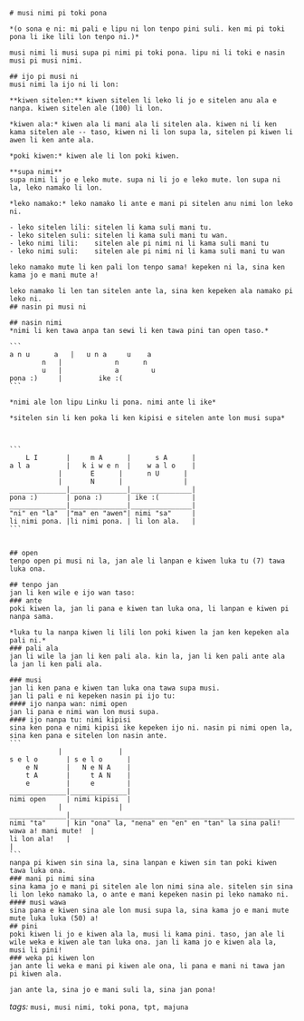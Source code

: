     # musi nimi pi toki pona

    *(o sona e ni: mi pali e lipu ni lon tenpo pini suli. ken mi pi toki pona li ike lili lon tenpo ni.)*
    
    musi nimi li musi supa pi nimi pi toki pona. lipu ni li toki e nasin musi pi musi nimi.

    ## ijo pi musi ni
    musi nimi la ijo ni li lon:

    **kiwen sitelen:** kiwen sitelen li leko li jo e sitelen anu ala e nanpa. kiwen sitelen ale (100) li lon.

    *kiwen ala:* kiwen ala li mani ala li sitelen ala. kiwen ni li ken kama sitelen ale -- taso, kiwen ni li lon supa la, sitelen pi kiwen li awen li ken ante ala.
    
    *poki kiwen:* kiwen ale li lon poki kiwen.

    **supa nimi**
    supa nimi li jo e leko mute. supa ni li jo e leko mute. lon supa ni la, leko namako li lon.

    *leko namako:* leko namako li ante e mani pi sitelen anu nimi lon leko ni.

    - leko sitelen lili: sitelen li kama suli mani tu.
    - leko sitelen suli: sitelen li kama suli mani tu wan.
    - leko nimi lili:    sitelen ale pi nimi ni li kama suli mani tu
    - leko nimi suli:    sitelen ale pi nimi ni li kama suli mani tu wan

    leko namako mute li ken pali lon tenpo sama! kepeken ni la, sina ken kama jo e mani mute a!

    leko namako li len tan sitelen ante la, sina ken kepeken ala namako pi leko ni.
    ## nasin pi musi ni

    ## nasin nimi
    *nimi li ken tawa anpa tan sewi li ken tawa pini tan open taso.*

    ```
    a n u      a   |   u n a     u    a
            n   |             n      n
            u   |             a        u
    pona :)     |         ike :(
    ```

    *nimi ale lon lipu Linku li pona. nimi ante li ike*

    *sitelen sin li ken poka li ken kipisi e sitelen ante lon musi supa*



    ```
        L I       |     m A      |      s A      |
    a l a         |   k i w e n  |    w a l o    |
                |       E      |      n U      |
                |       N      |               |
    ______________|______________|_______________|
    pona :)       | pona :)      | ike :(        |
    ______________|______________|_______________|
    "ni" en "la"  |"ma" en "awen"| nimi "sa"     |
    li nimi pona. |li nimi pona. | li lon ala.   |
    ```


    ## open
    tenpo open pi musi ni la, jan ale li lanpan e kiwen luka tu (7) tawa luka ona.

    ## tenpo jan
    jan li ken wile e ijo wan taso:
    ### ante
    poki kiwen la, jan li pana e kiwen tan luka ona, li lanpan e kiwen pi nanpa sama. 

    *luka tu la nanpa kiwen li lili lon poki kiwen la jan ken kepeken ala pali ni.*
    ### pali ala
    jan li wile la jan li ken pali ala. kin la, jan li ken pali ante ala la jan li ken pali ala.
                                    
    ### musi
    jan li ken pana e kiwen tan luka ona tawa supa musi.
    jan li pali e ni kepeken nasin pi ijo tu:
    #### ijo nanpa wan: nimi open
    jan li pana e nimi wan lon musi supa. 
    #### ijo nanpa tu: nimi kipisi
    sina ken pona e nimi kipisi ike kepeken ijo ni. nasin pi nimi open la, sina ken pana e sitelen lon nasin ante.
    ```
                |              |
    s e l o       | s e l o      |
        e N       |   N e N A    |
        t A       |     t A N    |
        e         |     e        |
    ______________|______________|
    nimi open     | nimi kipisi  |
                |              |
    ______________|_________________________________________________________________________
    nimi "ta"     | kin "ona" la, "nena" en "en" en "tan" la sina pali! wawa a! mani mute!  |
    li lon ala!   |                                                                         | 
    ```
    nanpa pi kiwen sin sina la, sina lanpan e kiwen sin tan poki kiwen tawa luka ona. 
    ### mani pi nimi sina
    sina kama jo e mani pi sitelen ale lon nimi sina ale. sitelen sin sina li lon leko namako la, o ante e mani kepeken nasin pi leko namako ni.
    #### musi wawa
    sina pana e kiwen sina ale lon musi supa la, sina kama jo e mani mute mute luka luka (50) a!
    ## pini
    poki kiwen li jo e kiwen ala la, musi li kama pini. taso, jan ale li wile weka e kiwen ale tan luka ona. jan li kama jo e kiwen ala la, musi li pini!
    ### weka pi kiwen lon
    jan ante li weka e mani pi kiwen ale ona, li pana e mani ni tawa jan pi kiwen ala.

    jan ante la, sina jo e mani suli la, sina jan pona!  

*tags:* `musi, musi nimi, toki pona, tpt, majuna`  
